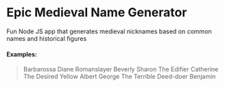 # Epic Medieval Name Generator

Fun Node JS app that generates medieval nicknames based on common names and historical figures

#### Examples:

> Barbarossa Diane
> Romanslayer Beverly
> Sharon The Edifier
> Catherine The Desired
> Yellow Albert
> George The Terrible
> Deed-doer Benjamin
